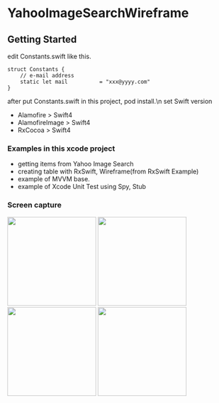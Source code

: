 # YahooImageSearchWireframe
## Getting Started
edit Constants.swift like this.
```
struct Constants {
    // e-mail address
    static let mail          = "xxx@yyyy.com"
}
```

after put Constants.swift in this project, pod install.\n
set Swift version 
- Alamofire > Swift4
- AlamofireImage > Swift4
- RxCocoa > Swift4


### Examples in this xcode project
- getting items from Yahoo Image Search
- creating table with RxSwift, Wireframe(from RxSwift Example)
- example of MVVM base.
- example of Xcode Unit Test using Spy, Stub 

### Screen capture
<div>
<img src="https://user-images.githubusercontent.com/6063541/48107161-d068fc80-e281-11e8-9162-bc67b58ec747.png" width="200">
<img src="https://user-images.githubusercontent.com/6063541/48107162-d1019300-e281-11e8-9658-23d72e293f7b.png" width="200">
<img src="https://user-images.githubusercontent.com/6063541/48107163-d1019300-e281-11e8-9381-b319075508e2.png" width="200">
<img src="https://user-images.githubusercontent.com/6063541/48107164-d19a2980-e281-11e8-8688-9c0f64dba0ef.png" width="200">
</div>
